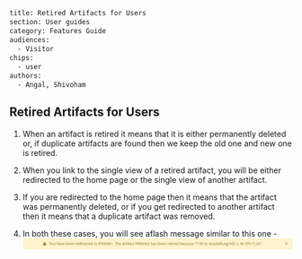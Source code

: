 ```
title: Retired Artifacts for Users
section: User guides
category: Features Guide
audiences:
  - Visitor
chips:
  - user
authors:
  - Angal, Shivoham
```
<h2>Retired Artifacts for Users</h2>

1. When an artifact is retired it means that it is either permanently deleted or, if duplicate artifacts are found then we keep the old one and new one is retired.

2. When you link to the single view of a retired artifact, you will be either redirected to the home page or the single view of another artifact.

3. If you are redirected to the home page then it means that the artifact was permanently deleted, or if you get redirected to another artifact then it means that a duplicate artifact was removed.

4. In both these cases, you will see aflash message similar to this one - 
    ![flash for redirect to view](redirect_view.png)
